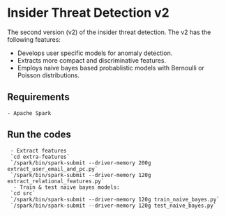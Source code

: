 # Insider Threat Detection v2

The second version (v2) of the insider threat detection. The v2 has the following features:
 - Develops user specific models for anomaly detection.
  - Extracts more compact and discriminative features.
   - Employs naive bayes based probablistic models with Bernoulli or Poisson distributions.

## Requirements
    - Apache Spark
## Run the codes
     - Extract features
     `cd extra-features`
     `/spark/bin/spark-submit --driver-memory 200g extract_user_email_and_pc.py`
     `/spark/bin/spark-submit --driver-memory 120g extract_relational_features.py`
      - Train & test naive bayes models:
     `cd src`
     `/spark/bin/spark-submit --driver-memory 120g train_naive_bayes.py`
     `/spark/bin/spark-submit --driver-memory 120g test_naive_bayes.py`
